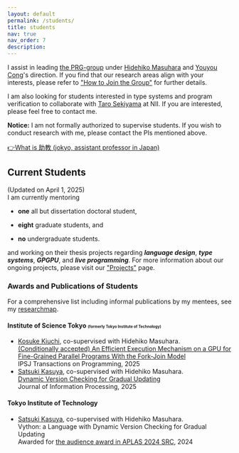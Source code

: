 ```yaml
---
layout: default
permalink: /students/
title: students
nav: true
nav_order: 7
description: 
---
```


I assist in leading [the PRG-group](http://prg.is.titech.ac.jp/) under [Hidehiko Masuhara](https://prg.is.titech.ac.jp/people/masuhara/) and [Youyou Cong](https://sites.google.com/site/youyoucong212/)'s direction.
If you find that our research areas align with your interests, please refer to ["How to Join the Group"](https://prg.is.titech.ac.jp/people/how-to-join/) for further details.

I am also looking for students interested in type systems and program verification to collaborate with [Taro Sekiyama](https://skymountain.github.io/) at NII. If you are interested, please feel free to contact me.

<b>Notice:</b> 
I am not formally authorized to supervise students.
If you wish to conduct research with me, please contact the PIs mentioned above.

[👉What is 助教 (jokyo, assistant professor in Japan)](https://kensakayori.github.io/blog/posts/2023-04-03.html)

## Current Students
(Updated on April 1, 2025)<br>
I am currently mentoring 
- **one** all but dissertation doctoral student,
<!-- D5: Luthfan -->
- **eight** graduate students, and 
<!-- M4: Yoshimura, M2: Kasuya, Peien, Suda, Inaba, Yoshio, Hayashi, Sakakibara -->
- **no** undergraduate students.
<!-- B4:  -->

and working on their thesis projects regarding <b><i>language design</i></b>, <b><i>type systems</i></b>, <b><i>GPGPU</i></b>, and <b><i>live programming</i></b>. For more information about our ongoing projects, please visit our ["Projects"](https://prg.is.titech.ac.jp/projects/) page.

### Awards and Publications of Students
For a comprehensive list including informal publications by my mentees, see my [researchmap](https://researchmap.jp/yudaitanabe/presentations).

#### Institute of Science Tokyo <span style="font-size:0.6em">(formerly Tokyo Institute of Technology)</span>
<!--
- <a class="font-weight-bold" href="https://prg.is.titech.ac.jp/people/kiuchi/">Kosuke Kiuchi</a>, Yudai Tanabe, Hidehiko Masuhara<br><a href="https://sigpro.ipsj.or.jp/pro2024-5/">An Efficient Execution Mechanism on a GPU for Fine-Grained Parallel Programs With the Fork-Join Model </a><br>Journal of Information Processing, 2025<br>Co-supervised with Hidehiko Masuhara.
-->
- <a class="font-weight-bold" href="https://prg.is.titech.ac.jp/people/kiuchi/">Kosuke Kiuchi</a>, co-supervised with Hidehiko Masuhara.<br><a href="https://sigpro.ipsj.or.jp/pro2024-5/">(Conditionally accepted) An Efficient Execution Mechanism on a GPU for Fine-Grained Parallel Programs With the Fork-Join Model</a><br>IPSJ Transactions on Programming, 2025 <!--Volume 33, Pages xxx-yyy-->
- <a class="font-weight-bold" href="https://prg.is.titech.ac.jp/people/kasuya/">Satsuki Kasuya</a>, co-supervised with Hidehiko Masuhara.<br><a href="https://sigpro.ipsj.or.jp/pro2024-4/">Dynamic Version Checking for Gradual Updating</a><br>Journal of Information Processing, 2025 <!--Volume 33, Pages xxx-yyy-->

#### Tokyo Institute of Technology
- <a class="font-weight-bold" href="https://prg.is.titech.ac.jp/people/kasuya/">Satsuki Kasuya</a>, co-supervised with Hidehiko Masuhara.<br>Vython: a Language with Dynamic Version Checking for Gradual Updating<br><a class="font-weight-bold">Awarded for <a  class="font-weight-bold" href="https://conf.researchr.org/track/aplas-2024/src-and-posters%3F#audience-awards">the audience award in APLAS 2024 SRC</a></a>, 2024


<!-- ## Former Students -->
<!-- ### Graduated PhD Students -->

<!-- ### Graduated MSc Students -->

<!-- ### Graduated Bachelor Students -->
